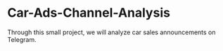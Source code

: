 # Car-Ads-Channel-Analysis
Through this small project, we will analyze car sales announcements on Telegram.
